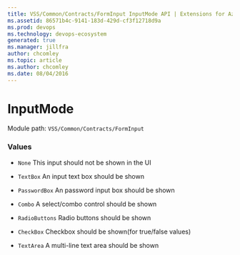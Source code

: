 ```yaml
---
title: VSS/Common/Contracts/FormInput InputMode API | Extensions for Azure DevOps Services
ms.assetid: 86571b4c-9141-183d-429d-cf3f12718d9a
ms.prod: devops
ms.technology: devops-ecosystem
generated: true
ms.manager: jillfra
author: chcomley
ms.topic: article
ms.author: chcomley
ms.date: 08/04/2016
---
```


# InputMode

Module path: `VSS/Common/Contracts/FormInput`

### Values

* `None` This input should not be shown in the UI

* `TextBox` An input text box should be shown

* `PasswordBox` An password input box should be shown

* `Combo` A select/combo control should be shown

* `RadioButtons` Radio buttons should be shown

* `CheckBox` Checkbox should be shown(for true/false values)

* `TextArea` A multi-line text area should be shown

